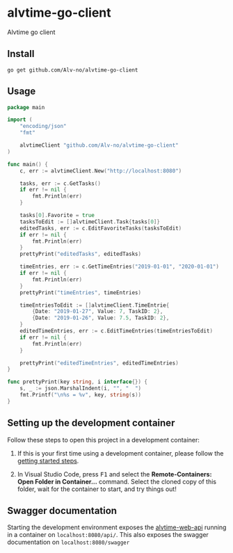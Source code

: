 # alvtime-go-client

Alvtime go client

## Install

```console
go get github.com/Alv-no/alvtime-go-client
```

## Usage

```go
package main

import (
	"encoding/json"
	"fmt"

	alvtimeClient "github.com/Alv-no/alvtime-go-client"
)

func main() {
	c, err := alvtimeClient.New("http://localhost:8080")

	tasks, err := c.GetTasks()
	if err != nil {
		fmt.Println(err)
	}

	tasks[0].Favorite = true
	tasksToEdit := []alvtimeClient.Task{tasks[0]}
	editedTasks, err := c.EditFavoriteTasks(tasksToEdit)
	if err != nil {
		fmt.Println(err)
	}
	prettyPrint("editedTasks", editedTasks)

	timeEntries, err := c.GetTimeEntries("2019-01-01", "2020-01-01")
	if err != nil {
		fmt.Println(err)
	}
	prettyPrint("timeEntries", timeEntries)

	timeEntriesToEdit := []alvtimeClient.TimeEntrie{
		{Date: "2019-01-27", Value: 7, TaskID: 2},
		{Date: "2019-01-26", Value: 7.5, TaskID: 2},
	}
	editedTimeEntries, err := c.EditTimeEntries(timeEntriesToEdit)
	if err != nil {
		fmt.Println(err)
	}

	prettyPrint("editedTimeEntries", editedTimeEntries)
}

func prettyPrint(key string, i interface{}) {
	s, _ := json.MarshalIndent(i, "", "  ")
	fmt.Printf("\n%s = %v", key, string(s))
}
```
## Setting up the development container

Follow these steps to open this project in a development container:

1. If this is your first time using a development container, please follow the [getting started steps](https://aka.ms/vscode-remote/containers/getting-started).

2. In Visual Studio Code, press <kbd>F1</kbd> and select the **Remote-Containers: Open Folder in Container...** command. Select the cloned copy of this folder, wait for the container to start, and try things out!

## Swagger documentation

Starting the development environment exposes the [alvtime-web-api](https://github.com/Alv-no/alvtime-web-api) running in a container on `localhost:8080/api/`. This also exposes the swagger documentation on `localhost:8080/swagger`
